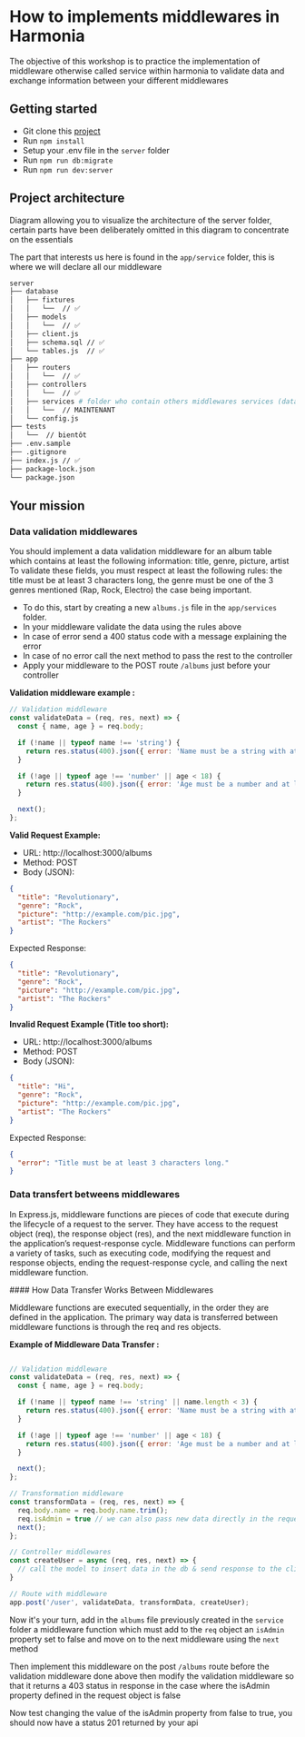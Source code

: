 # How to implements middlewares in Harmonia

The objective of this workshop is to practice the implementation of middleware otherwise called service within harmonia to validate data and exchange information between your different middlewares

## Getting started

- Git clone this [project](https://github.com/WildCodeSchool/workshop-js-middlewares)
- Run `npm install`
- Setup your .env file in the `server` folder
- Run `npm run db:migrate`
- Run `npm run dev:server`

## Project architecture

Diagram allowing you to visualize the architecture of the server folder, certain parts have been deliberately omitted in this diagram to concentrate on the essentials

The part that interests us here is found in the `app/service` folder, this is where we will declare all our middleware

```sh
server
├── database
│   ├── fixtures
│   │   └──  // ✅
│   ├── models
│   │   └──  // ✅
│   ├── client.js
│   ├── schema.sql // ✅
│   └── tables.js  // ✅
├── app
│   ├── routers
│   │   └──  // ✅
│   ├── controllers
│   │   └──  // ✅
│   ├── services # folder who contain others middlewares services (data validator, email service, etc..)
│   │   └──  // MAINTENANT
│   └── config.js
├── tests
│   └──  // bientôt
├── .env.sample
├── .gitignore
├── index.js // ✅
├── package-lock.json
└── package.json
```

## Your mission

### Data validation middlewares

You should implement a data validation middleware for an album table which contains at least the following information: title, genre, picture, artist
To validate these fields, you must respect at least the following rules: the title must be at least 3 characters long, the genre must be one of the 3 genres mentioned (Rap, Rock, Electro) the case being important.

- To do this, start by creating a new `albums.js` file in the `app/services` folder.
- In your middleware validate the data using the rules above
- In case of error send a 400 status code with a message explaining the error
- In case of no error call the next method to pass the rest to the controller
- Apply your middleware to the POST route `/albums` just before your controller

**Validation middleware example :**

```js
// Validation middleware
const validateData = (req, res, next) => {
  const { name, age } = req.body;

  if (!name || typeof name !== 'string') {
    return res.status(400).json({ error: 'Name must be a string with at least 3 characters.' });
  }

  if (!age || typeof age !== 'number' || age < 18) {
    return res.status(400).json({ error: 'Age must be a number and at least 18.' });
  }

  next();
};
```

**Valid Request Example:**

- URL: http://localhost:3000/albums
- Method: POST
- Body (JSON):

```json
{
  "title": "Revolutionary",
  "genre": "Rock",
  "picture": "http://example.com/pic.jpg",
  "artist": "The Rockers"
}
```

Expected Response:

```json
{
  "title": "Revolutionary",
  "genre": "Rock",
  "picture": "http://example.com/pic.jpg",
  "artist": "The Rockers"
}
```

**Invalid Request Example (Title too short):**

- URL: http://localhost:3000/albums
- Method: POST
- Body (JSON):

```json
{
  "title": "Hi",
  "genre": "Rock",
  "picture": "http://example.com/pic.jpg",
  "artist": "The Rockers"
}
```

Expected Response:

```json
{
  "error": "Title must be at least 3 characters long."
}
```

### Data transfert betweens middlewares

In Express.js, middleware functions are pieces of code that execute during the lifecycle of a request to the server. They have access to the request object (req), the response object (res), and the next middleware function in the application’s request-response cycle. Middleware functions can perform a variety of tasks, such as executing code, modifying the request and response objects, ending the request-response cycle, and calling the next middleware function.

#### How Data Transfer Works Between Middlewares

Middleware functions are executed sequentially, in the order they are defined in the application. The primary way data is transferred between middleware functions is through the req and res objects.

**Example of Middleware Data Transfer :**

```js

// Validation middleware
const validateData = (req, res, next) => {
  const { name, age } = req.body;

  if (!name || typeof name !== 'string' || name.length < 3) {
    return res.status(400).json({ error: 'Name must be a string with at least 3 characters.' });
  }

  if (!age || typeof age !== 'number' || age < 18) {
    return res.status(400).json({ error: 'Age must be a number and at least 18.' });
  }

  next();
};

// Transformation middleware
const transformData = (req, res, next) => {
  req.body.name = req.body.name.trim();
  req.isAdmin = true // we can also pass new data directly in the request object !
  next();
};

// Controller middlewares
const createUser = async (req, res, next) => {
  // call the model to insert data in the db & send response to the client
}

// Route with middleware
app.post('/user', validateData, transformData, createUser);

```

Now it's your turn, add in the `albums` file previously created in the `service` folder a middleware function which must add to the `req` object an `isAdmin` property set to false and move on to the next middleware using the `next` method

Then implement this middleware on the post `/albums` route before the validation middleware done above then modify the validation middleware so that it returns a 403 status in response in the case where the isAdmin property defined in the request object is false

Now test changing the value of the isAdmin property from false to true, you should now have a status 201 returned by your api